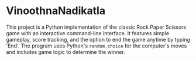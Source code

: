 # VinoothnaNadikatla
This project is a Python implementation of the classic Rock Paper Scissors game with an interactive command-line interface. It features simple gameplay, score tracking, and the option to end the game anytime by typing 'End'. The program uses Python's `random.choice` for the computer's moves and includes game logic to determine the winner. 
